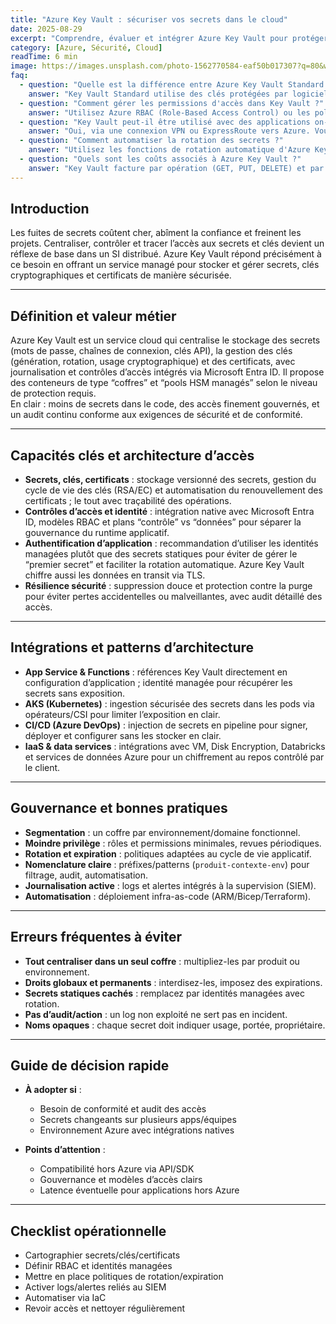 ```yaml
---
title: "Azure Key Vault : sécuriser vos secrets dans le cloud"
date: 2025-08-29
excerpt: "Comprendre, évaluer et intégrer Azure Key Vault pour protéger secrets, clés et certificats. Cas d’usage, intégrations, gouvernance et erreurs à éviter."
category: [Azure, Sécurité, Cloud]
readTime: 6 min
image: https://images.unsplash.com/photo-1562770584-eaf50b017307?q=80&w=2202&auto=format&fit=crop&ixlib=rb-4.1.0
faq:
  - question: "Quelle est la différence entre Azure Key Vault Standard et Premium ?"
    answer: "Key Vault Standard utilise des clés protégées par logiciel, tandis que Premium offre des clés protégées par HSM (Hardware Security Module) pour une sécurité renforcée. Premium est recommandé pour les environnements critiques."
  - question: "Comment gérer les permissions d'accès dans Key Vault ?"
    answer: "Utilisez Azure RBAC (Role-Based Access Control) ou les politiques d'accès Key Vault. RBAC est plus moderne et offre une gestion granulaire des permissions avec intégration Azure AD."
  - question: "Key Vault peut-il être utilisé avec des applications on-premise ?"
    answer: "Oui, via une connexion VPN ou ExpressRoute vers Azure. Vous pouvez aussi utiliser Azure Arc pour gérer des ressources hybrides et accéder à Key Vault de manière sécurisée."
  - question: "Comment automatiser la rotation des secrets ?"
    answer: "Utilisez les fonctions de rotation automatique d'Azure Key Vault avec Azure Functions ou Logic Apps. Configurez des alertes pour surveiller l'expiration des certificats et secrets."
  - question: "Quels sont les coûts associés à Azure Key Vault ?"
    answer: "Key Vault facture par opération (GET, PUT, DELETE) et par type de clé stockée. Le coût est généralement faible, environ 0,03€ pour 10 000 opérations. Les clés HSM Premium sont plus coûteuses."
---
```


## Introduction

Les fuites de secrets coûtent cher, abîment la confiance et freinent les projets. Centraliser, contrôler et tracer l’accès aux secrets et clés devient un réflexe de base dans un SI distribué. Azure Key Vault répond précisément à ce besoin en offrant un service managé pour stocker et gérer secrets, clés cryptographiques et certificats de manière sécurisée.

---

## Définition et valeur métier

Azure Key Vault est un service cloud qui centralise le stockage des secrets (mots de passe, chaînes de connexion, clés API), la gestion des clés (génération, rotation, usage cryptographique) et des certificats, avec journalisation et contrôles d’accès intégrés via Microsoft Entra ID. Il propose des conteneurs de type “coffres” et “pools HSM managés” selon le niveau de protection requis.  
En clair : moins de secrets dans le code, des accès finement gouvernés, et un audit continu conforme aux exigences de sécurité et de conformité.

---

## Capacités clés et architecture d’accès

- **Secrets, clés, certificats** : stockage versionné des secrets, gestion du cycle de vie des clés (RSA/EC) et automatisation du renouvellement des certificats ; le tout avec traçabilité des opérations.
- **Contrôles d’accès et identité** : intégration native avec Microsoft Entra ID, modèles RBAC et plans “contrôle” vs “données” pour séparer la gouvernance du runtime applicatif.
- **Authentification d’application** : recommandation d’utiliser les identités managées plutôt que des secrets statiques pour éviter de gérer le “premier secret” et faciliter la rotation automatique. Azure Key Vault chiffre aussi les données en transit via TLS.
- **Résilience sécurité** : suppression douce et protection contre la purge pour éviter pertes accidentelles ou malveillantes, avec audit détaillé des accès.

---

## Intégrations et patterns d’architecture

- **App Service & Functions** : références Key Vault directement en configuration d’application ; identité managée pour récupérer les secrets sans exposition.
- **AKS (Kubernetes)** : ingestion sécurisée des secrets dans les pods via opérateurs/CSI pour limiter l’exposition en clair.
- **CI/CD (Azure DevOps)** : injection de secrets en pipeline pour signer, déployer et configurer sans les stocker en clair.
- **IaaS & data services** : intégrations avec VM, Disk Encryption, Databricks et services de données Azure pour un chiffrement au repos contrôlé par le client.

---

## Gouvernance et bonnes pratiques

- **Segmentation** : un coffre par environnement/domaine fonctionnel.
- **Moindre privilège** : rôles et permissions minimales, revues périodiques.
- **Rotation et expiration** : politiques adaptées au cycle de vie applicatif.
- **Nomenclature claire** : préfixes/patterns (`produit-contexte-env`) pour filtrage, audit, automatisation.
- **Journalisation active** : logs et alertes intégrés à la supervision (SIEM).
- **Automatisation** : déploiement infra-as-code (ARM/Bicep/Terraform).

---

## Erreurs fréquentes à éviter

- **Tout centraliser dans un seul coffre** : multipliez-les par produit ou environnement.
- **Droits globaux et permanents** : interdisez-les, imposez des expirations.
- **Secrets statiques cachés** : remplacez par identités managées avec rotation.
- **Pas d’audit/action** : un log non exploité ne sert pas en incident.
- **Noms opaques** : chaque secret doit indiquer usage, portée, propriétaire.

---

## Guide de décision rapide

- **À adopter si** :

  - Besoin de conformité et audit des accès
  - Secrets changeants sur plusieurs apps/équipes
  - Environnement Azure avec intégrations natives

- **Points d’attention** :
  - Compatibilité hors Azure via API/SDK
  - Gouvernance et modèles d’accès clairs
  - Latence éventuelle pour applications hors Azure

---

## Checklist opérationnelle

- Cartographier secrets/clés/certificats
- Définir RBAC et identités managées
- Mettre en place politiques de rotation/expiration
- Activer logs/alertes reliés au SIEM
- Automatiser via IaC
- Revoir accès et nettoyer régulièrement

